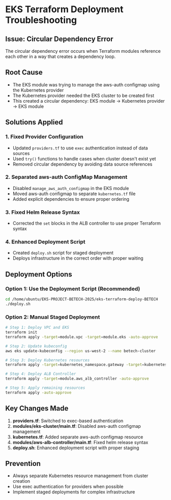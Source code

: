 # EKS Terraform Deployment Troubleshooting

## Issue: Circular Dependency Error

The circular dependency error occurs when Terraform modules reference each other in a way that creates a dependency loop.

## Root Cause
- The EKS module was trying to manage the aws-auth configmap using the Kubernetes provider
- The Kubernetes provider needed the EKS cluster to be created first
- This created a circular dependency: EKS module → Kubernetes provider → EKS module

## Solutions Applied

### 1. Fixed Provider Configuration
- Updated `providers.tf` to use `exec` authentication instead of data sources
- Used `try()` functions to handle cases when cluster doesn't exist yet
- Removed circular dependency by avoiding data source references

### 2. Separated aws-auth ConfigMap Management
- Disabled `manage_aws_auth_configmap` in the EKS module
- Moved aws-auth configmap to separate `kubernetes.tf` file
- Added explicit dependencies to ensure proper ordering

### 3. Fixed Helm Release Syntax
- Corrected the `set` blocks in the ALB controller to use proper Terraform syntax

### 4. Enhanced Deployment Script
- Created `deploy.sh` script for staged deployment
- Deploys infrastructure in the correct order with proper waiting

## Deployment Options

### Option 1: Use the Deployment Script (Recommended)
```bash
cd /home/ubuntu/EKS-PROJECT-BETECH-2025/eks-terraform-deploy-BETECH
./deploy.sh
```

### Option 2: Manual Staged Deployment
```bash
# Step 1: Deploy VPC and EKS
terraform init
terraform apply -target=module.vpc -target=module.eks -auto-approve

# Step 2: Update kubeconfig
aws eks update-kubeconfig --region us-west-2 --name betech-cluster

# Step 3: Deploy Kubernetes resources
terraform apply -target=kubernetes_namespace.gateway -target=kubernetes_namespace.directory -target=kubernetes_namespace.analytics -target=kubernetes_config_map_v1_data.aws_auth -auto-approve

# Step 4: Deploy ALB Controller
terraform apply -target=module.aws_alb_controller -auto-approve

# Step 5: Apply remaining resources
terraform apply -auto-approve
```

## Key Changes Made

1. **providers.tf**: Switched to exec-based authentication
2. **modules/eks-cluster/main.tf**: Disabled aws-auth configmap management
3. **kubernetes.tf**: Added separate aws-auth configmap resource
4. **modules/aws-alb-controller/main.tf**: Fixed helm release syntax
5. **deploy.sh**: Enhanced deployment script with proper staging

## Prevention
- Always separate Kubernetes resource management from cluster creation
- Use exec authentication for providers when possible
- Implement staged deployments for complex infrastructure

